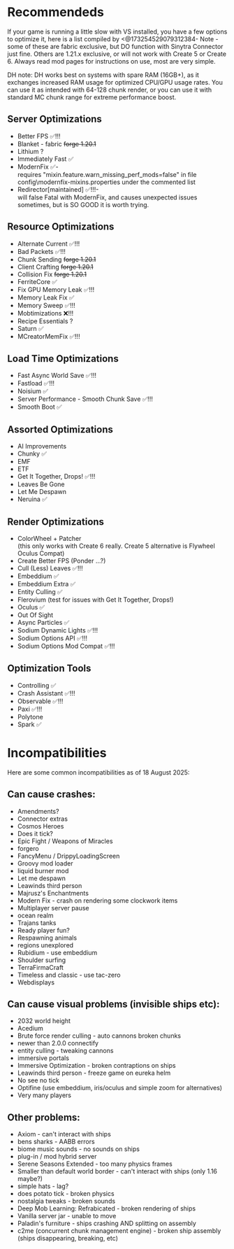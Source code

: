 # Recommendeds

If your game is running a little slow with VS installed, you have a few options to optimize it, here is a list compiled by <@173254529079312384- 
Note - some of these are fabric exclusive, but DO function with Sinytra Connector just fine. Others are 1.21.x exclusive, or will
not work with Create 5 or Create 6. Always read mod pages for instructions on use, most are very simple.

DH note: DH works best on systems with spare RAM (16GB+), as it exchanges increased RAM usage for optimized CPU/GPU usage rates.
You can use it as intended with 64-128 chunk render, or you can use it with standard MC chunk range for extreme performance boost.

## Server Optimizations
- Better FPS ✅!!!
- Blanket - fabric ~~forge 1.20.1~~
- Lithium ?
- Immediately Fast ✅
- ModernFix ✅-  
  requires "mixin.feature.warn_missing_perf_mods=false" in file config\modernfix-mixins.properties under the commented list
- Redirector[maintained] ✅!!!-  
  will false Fatal with ModernFix, and causes unexpected issues sometimes, but is SO GOOD it is worth trying. 

## Resource Optimizations
- Alternate Current ✅!!!
- Bad Packets ✅!!!
- Chunk Sending ~~forge 1.20.1~~
- Client Crafting ~~forge 1.20.1~~
- Collision Fix ~~forge 1.20.1~~
- FerriteCore ✅
- Fix GPU Memory Leak ✅!!!
- Memory Leak Fix ✅
- Memory Sweep ✅!!!
- Mobtimizations ❌!!!
- Recipe Essentials ?
- Saturn ✅
- MCreatorMemFix ✅!!!

## Load Time Optimizations
- Fast Async World Save ✅!!!
- Fastload ✅!!!
- Noisium ✅
- Server Performance - Smooth Chunk Save ✅!!!
- Smooth Boot ✅

## Assorted Optimizations
- AI Improvements
- Chunky ✅
- EMF
- ETF
- Get It Together, Drops! ✅!!!
- Leaves Be Gone
- Let Me Despawn
- Neruina ✅

## Render Optimizations
- ColorWheel + Patcher  
  (this only works with Create 6 really. Create 5 alternative is Flywheel Oculus Compat)
- Create Better FPS (Ponder ...?)
- Cull (Less) Leaves ✅!!!
- Embeddium ✅
- Embeddium Extra ✅
- Entity Culling ✅
- Flerovium (test for issues with Get It Together, Drops!)
- Oculus ✅
- Out Of Sight
- Async Particles ✅
- Sodium Dynamic Lights ✅!!!
- Sodium Options API ✅!!!
- Sodium Options Mod Compat ✅!!!

## Optimization Tools
- Controlling ✅
- Crash Assistant ✅!!!
- Observable ✅!!!
- Paxi ✅!!!
- Polytone
- Spark ✅

# Incompatibilities
Here are some common incompatibilities as of 18 August 2025:
## Can cause crashes:
- Amendments?
- Connector extras
- Cosmos Heroes
- Does it tick?
- Epic Fight / Weapons of Miracles
- forgero
- FancyMenu / DrippyLoadingScreen
- Groovy mod loader
- liquid burner mod
- Let me despawn 
- Leawinds third person
- Majrusz's Enchantments
- Modern Fix - crash on rendering some clockwork items
- Multiplayer server pause
- ocean realm
- Trajans tanks
- Ready player fun?
- Respawning animals
- regions unexplored
- Rubidium - use embeddium
- Shoulder surfing
- TerraFirmaCraft
- Timeless and classic - use tac-zero
- Webdisplays
## Can cause visual problems (invisible ships etc):
- 2032 world height
- Acedium
- Brute force render culling - auto cannons broken chunks 
- newer than 2.0.0 connectify
- entity culling - tweaking cannons
- immersive portals
- Immersive Optimization - broken contraptions on ships
- Leawinds third person - freeze game on eureka helm
- No see no tick
- Optifine (use embeddium, iris/oculus and simple zoom for alternatives)
- Very many players
## Other problems:
- Axiom - can't interact with ships
- bens sharks - AABB errors
- biome music sounds - no sounds on ships
- plug-in / mod hybrid server
- Serene Seasons Extended - too many physics frames
- Smaller than default world border - can't interact with ships (only 1.16 maybe?)
- simple hats - lag?
- does potato tick - broken physics
- nostalgia tweaks - broken sounds
- Deep Mob Learning: Refrabicated - broken rendering of ships
- Vanilla server jar - unable to move
- Paladin's furniture - ships crashing AND splitting on assembly
- c2me (concurrent chunk management engine) - broken ship assembly (ships disappearing, breaking, etc)